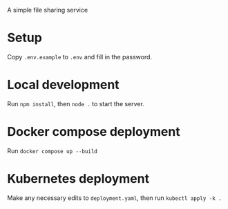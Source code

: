 A simple file sharing service

# Setup

Copy `.env.example` to `.env` and fill in the password.

# Local development

Run `npm install`, then `node .` to start the server.

# Docker compose deployment

Run `docker compose up --build`

# Kubernetes deployment

Make any necessary edits to `deployment.yaml`, then run `kubectl apply -k .`
